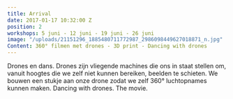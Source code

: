 ```yaml
---
title: Arrival
date: 2017-01-17 10:32:00 Z
position: 2
workshops: 5 juni - 12 juni - 19 juni - 26 juni
image: "/uploads/21151296_1885480711772987_2986098449627018871_n.jpg"
Content: 360° filmen met drones - 3D print - Dancing with drones
---
```


Drones en dans. Drones zijn vliegende machines die ons in staat stellen om, vanuit hoogtes die we zelf niet kunnen bereiken, beelden te schieten. We bouwen een stukje aan onze drone zodat we zelf 360° luchtopnames kunnen maken. 
Dancing with drones. The movie.

